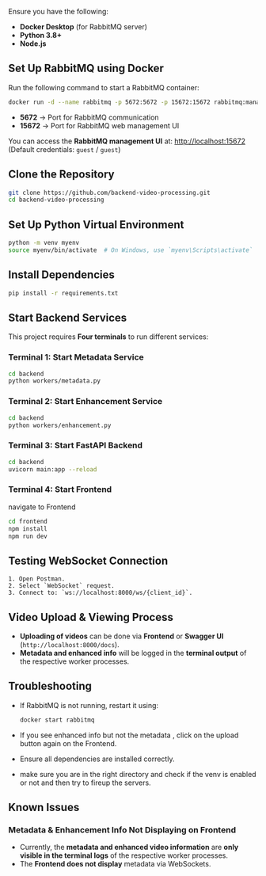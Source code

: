
Ensure you have the following:

- **Docker Desktop** (for RabbitMQ server)
- **Python 3.8+** 
- **Node.js** 

## Set Up RabbitMQ using Docker

Run the following command to start a RabbitMQ container:

```sh
docker run -d --name rabbitmq -p 5672:5672 -p 15672:15672 rabbitmq:management
```

- **5672** → Port for RabbitMQ communication
- **15672** → Port for RabbitMQ web management UI

You can access the **RabbitMQ management UI** at: [http://localhost:15672](http://localhost:15672)  
(Default credentials: `guest` / `guest`)

##  Clone the Repository

```sh
git clone https://github.com/backend-video-processing.git
cd backend-video-processing
```

##  Set Up Python Virtual Environment

```sh
python -m venv myenv
source myenv/bin/activate  # On Windows, use `myenv\Scripts\activate`
```

##  Install Dependencies

```sh
pip install -r requirements.txt
```

##  Start Backend Services

This project requires **Four terminals** to run different services:

### Terminal 1: Start Metadata Service

```sh
cd backend
python workers/metadata.py
```

### Terminal 2: Start Enhancement Service

```sh
cd backend
python workers/enhancement.py
```

### Terminal 3: Start FastAPI Backend

```sh
cd backend
uvicorn main:app --reload
```

###  Terminal 4: Start Frontend

navigate to Frontend

```sh
cd frontend
npm install  
npm run dev  
```

##  Testing WebSocket Connection


    1. Open Postman.
    2. Select `WebSocket` request.
    3. Connect to: `ws://localhost:8000/ws/{client_id}`.


## Video Upload & Viewing Process
- **Uploading of videos** can be done via **Frontend** or **Swagger UI** (`http://localhost:8000/docs`).
- **Metadata and enhanced info** will be logged in the **terminal output** of the respective worker processes.



## Troubleshooting

- If RabbitMQ is not running, restart it using:
  
  ```sh
  docker start rabbitmq
  ```
- If you see enhanced info but not the metadata , click on the upload button again on the Frontend.
- Ensure all dependencies are installed correctly.
- make sure you are in the right directory and check if the venv is enabled or not and then try to fireup the servers.

## Known Issues

###  Metadata & Enhancement Info Not Displaying on Frontend
- Currently, the **metadata and enhanced video information** are **only visible in the terminal logs** of the respective worker processes.
- The **Frontend does not display** metadata via WebSockets.
